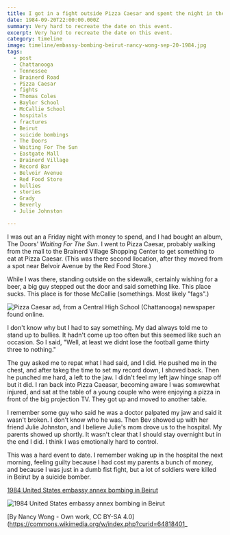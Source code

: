 ```yaml
---
title: I got in a fight outside Pizza Caesar and spent the night in the hospital.
date: 1984-09-20T22:00:00.000Z
summary: Very hard to recreate the date on this event.
excerpt: Very hard to recreate the date on this event.
category: timeline
image: timeline/embassy-bombing-beirut-nancy-wong-sep-20-1984.jpg
tags:
  - post 
  - Chattanooga
  - Tennessee
  - Brainerd Road
  - Pizza Caesar
  - fights
  - Thomas Coles
  - Baylor School
  - McCallie School
  - hospitals
  - fractures
  - Beirut
  - suicide bombings
  - The Doors
  - Waiting For The Sun
  - Eastgate Mall
  - Brainerd Village
  - Record Bar
  - Belvoir Avenue
  - Red Food Store
  - bullies
  - stories
  - Grady
  - Beverly
  - Julie Johnston

---
```


I was out an a Friday night with money to spend, and I had bought an album, The Doors' _Waiting For The Sun_. I went to Pizza Caesar, probably walking from the mall to the Brainerd Village Shopping Center to get something to eat at Pizza Caesar. (This was there second llocation, after they moved from a spot near Belvoir Avenue by the Red Food Store.)

While I was there, standing outside on the sidewalk, certainly wishing for a beer, a big guy stepped out the door and said something like. This place sucks. This place is for those McCallie (somethings. Most likely "fags".) 

![Pizza Caesar ad, from a Central High School (Chattanooga) newspaper found online.](/static/img/timeline/pizza-caesar-ad-central-high-paper.jpg)

I don't know why but I had to say something. My dad always told me to stand up to bullies. It hadn't come up too often but this seemed like such an occasion. So I said, "Well, at least we didnt lose the football game thirty three to nothing." 

The guy asked me to repat what I had said, and I did. He pushed me in the chest, and after takeg the time to set my record down, I shoved back. Then he punched me hard, a left to the jaw. I didn't feel my left jaw hinge snap off but it did. I ran back into Pizza Caeasar, becoming aware I was somwewhat injured, and sat at the table of a young couple who were enjoying a pizza in front of the big projection TV. They got up and moved to another table.

I remember some guy who said he was a doctor palpated my jaw and said it wasn't broken. I don't know who he was. Then Bev showed up with her friend Julie Johnston, and I believe Julie's mom drove us to the hospital. My parents showed up shortly. It wasn't clear that I should stay overnight but in the end I did. I think I was emotionally hard to control.

This was a hard event to date. I remember waking up in the hospital the next morning, feeling guilty because I had cost my parents a bunch of money, and because I was just in a dumb fist fight, but a lot of soldiers were killed in Beirut by a suicide bomber. 

[1984 United States embassy annex bombing in Beirut](https://en.wikipedia.org/wiki/1984_United_States_embassy_annex_bombing_in_Beirut)

![1984 United States embassy annex bombing in Beirut](/static/img/timeline/embassy-bombing-beirut-nancy-wong-sep-20-1984.jpg)

[By Nancy Wong - Own work, CC BY-SA 4.0](https://commons.wikimedia.org/w/index.php?curid=64818401_

